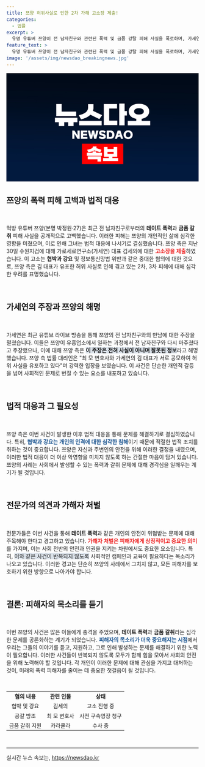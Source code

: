 ```yaml
---
title: 쯔양 허위사실로 인한 2차 가해 고소장 제출!
categories:
  - 법률
excerpt: >
  유명 유튜버 쯔양이 전 남자친구와 관련된 폭력 및 금품 강탈 피해 사실을 폭로하며, 가세연 대표를 검찰에 고소했다. 쯔양 측은 허위 사실 유포와 2차 피해에 대한 강력한 대응을 예고, 사건의 진실이 드러날지 주목된다.
feature_text: >
  유명 유튜버 쯔양이 전 남자친구와 관련된 폭력 및 금품 강탈 피해 사실을 폭로하며, 가세연 대표를 검찰에 고소했다. 쯔양 측은 허위 사실 유포와 2차 피해에 대한 강력한 대응을 예고, 사건의 진실이 드러날지 주목된다.
image: '/assets/img/newsdao_breakingnews.jpg'
---
```


<p><img src="/assets/img/newsdao_breakingnews.jpg" alt="ranknews 속보" /></p>

<h2 data-ke-size="size26">쯔양의 폭력 피해 고백과 법적 대응</h2>

<p data-ke-size="size16">&nbsp;</p>

<p>먹방 유튜버 쯔양(본명 박정원·27)은 최근 전 남자친구로부터의 <b>데이트 폭력</b>과 <b>금품 갈취</b> 피해 사실을 공개적으로 고백했습니다. 이러한 피해는 쯔양의 개인적인 삶에 심각한 영향을 미쳤으며, 이로 인해 그녀는 법적 대응에 나서기로 결심했습니다. 쯔양 측은 지난 30일 수원지검에 대해 가로세로연구소(가세연) 대표 김세의에 대한 <b><span style="color: #ee2323;">고소장을 제출</span></b>하였습니다. 이 고소는 <b>협박과 강요</b> 및 정보통신망법 위반과 같은 중대한 혐의에 대한 것으로, 쯔양 측은 김 대표가 유포한 허위 사실로 인해 겪고 있는 2차, 3차 피해에 대해 심각한 우려를 표명했습니다.</p></p>

<p data-ke-size="size16">&nbsp;</p>

<h2 data-ke-size="size26">가세연의 주장과 쯔양의 해명</h2>

<p data-ke-size="size16">&nbsp;</p>

<p>가세연은 최근 유튜브 라이브 방송을 통해 쯔양의 전 남자친구와의 만남에 대한 주장을 펼쳤습니다. 이들은 쯔양이 유흥업소에서 일하는 과정에서 전 남자친구와 다시 마주쳤다고 주장했으나, 이에 대해 쯔양 측은 <b><span style="background-color: #21538527;">이 주장은 전혀 사실이 아니며 잘못된 정보</span></b>라고 해명했습니다. 쯔양 측 법률 대리인은 "최 모 변호사와 가세연의 김 대표가 서로 공모하여 허위 사실을 유포하고 있다"며 강력한 입장을 보였습니다. 이 사건은 단순한 개인적 갈등을 넘어 사회적인 문제로 번질 수 있는 요소를 내포하고 있습니다.</p></p>

<p data-ke-size="size16">&nbsp;</p>

<h2 data-ke-size="size26">법적 대응과 그 필요성</h2>

<p data-ke-size="size16">&nbsp;</p>

<p>쯔양 측은 이번 사건이 발생한 이후 법적 대응을 통해 문제를 해결하기로 결심하였습니다. 특히, <b><span style="color: #1a5490;">협박과 강요는 개인의 인격에 대한 심각한 침해</span></b>이기 때문에 적절한 법적 조치를 취하는 것이 중요합니다. 쯔양은 자신과 주변인의 안전을 위해 이러한 결정을 내렸으며, 이러한 법적 대응이 더 이상 악영향을 미치지 않도록 하는 간절한 마음이 담겨 있습니다. 쯔양의 사례는 사회에서 발생할 수 있는 폭력과 갈취 문제에 대해 경각심을 일깨우는 계기가 될 것입니다.</p></p>

<p data-ke-size="size16">&nbsp;</p>

<h2 data-ke-size="size26">전문가의 의견과 가해자 처벌</h2>

<p data-ke-size="size16">&nbsp;</p>

<p>전문가들은 이번 사건을 통해 <b>데이트 폭력</b>과 같은 개인의 안전이 위협받는 문제에 대해 주목해야 한다고 경고하고 있습니다. <b><span style="color: #ee2323;">가해자 처벌은 피해자에게 상징적이고 중요한 의미</span></b>를 가지며, 이는 사회 전반의 안전과 인권을 지키는 차원에서도 중요한 요소입니다. 특히, <span style="background-color: #21538527;">이와 같은 사건이 반복되지 않도록</span> 사회적인 캠페인과 교육이 필요하다는 목소리가 나오고 있습니다. 이러한 경고는 단순히 쯔양의 사례에서 그치지 않고, 모든 피해자를 보호하기 위한 방향으로 나아가야 합니다.</p></p>

<p data-ke-size="size16">&nbsp;</p>

<h2 data-ke-size="size26">결론: 피해자의 목소리를 듣기</h2>

<p data-ke-size="size16">&nbsp;</p>

<p>이번 쯔양의 사건은 많은 이들에게 충격을 주었으며, <b>데이트 폭력</b>과 <b>금품 갈취</b>라는 심각한 문제를 공론화하는 계기가 되었습니다. <b><span style="color: #1a5490;">피해자의 목소리가 더욱 중요해지는 시점</span></b>에서 우리는 그들의 이야기를 듣고, 지원하고, 그로 인해 발생하는 문제를 해결하기 위한 노력이 필요합니다. 이러한 사건들이 반복되지 않도록 모두가 함께 힘을 모아서 사회의 안전을 위해 노력해야 할 것입니다. 각 개인이 이러한 문제에 대해 관심을 가지고 대처하는 것이, 미래의 폭력 피해자를 줄이는 데 중요한 첫걸음이 될 것입니다.</p></p>

<p data-ke-size="size16">&nbsp;</p> 

<table style="width: 100%; border-collapse: collapse;">
<tbody>
<tr>
<td style="text-align: center; height: 17px;"><b>혐의 내용</b></td>
<td style="text-align: center; height: 17px;"><b>관련 인물</b></td>
<td style="text-align: center; height: 17px;"><b>상태</b></td>
</tr>
<tr>
<td style="text-align: center; height: 17px;">협박 및 강요</td>
<td style="text-align: center; height: 17px;">김세의</td>
<td style="text-align: center; height: 17px;">고소 진행 중</td>
</tr>
<tr>
<td style="text-align: center; height: 17px;">공갈 방조</td>
<td style="text-align: center; height: 17px;">최 모 변호사</td>
<td style="text-align: center; height: 17px;">사전 구속영장 청구</td>
</tr>
<tr>
<td style="text-align: center; height: 17px;">금품 갈취 지원</td>
<td style="text-align: center; height: 17px;">카라큘라</td>
<td style="text-align: center; height: 17px;">수사 중</td>
</tr>
</tbody>
</table>

<p data-ke-size="size16">&nbsp;</p>

<hr />
실시간 뉴스 속보는, <a href="https://newsdao.kr" rel="dofollow">https://newsdao.kr</a>


